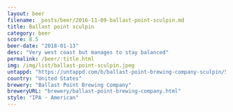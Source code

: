 ```yaml
---
layout: beer
filename: _posts/beer/2016-11-09-ballast-point-sculpin.md
title: Ballast point sculpin
category: beer
score: 8.5
beer-date: "2018-01-13"
desc: "Very west coast but manages to stay balanced"
permalink: /beer/:title.html
img: /img/list/ballast-point-sculpin.jpeg
untappd: "https://untappd.com/b/ballast-point-brewing-company-sculpin/5558"
country: "United States"
brewery: "Ballast Point Brewing Company"
breweryURL: "brewery/ballast-point-brewing-company.html"
style: "IPA - American"
---
```

